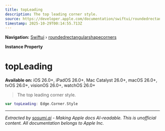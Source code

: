```yaml
---
title: topLeading
description: The top leading corner style.
source: https://developer.apple.com/documentation/swiftui/roundedrectangularshapecorners/topleading
timestamp: 2025-10-29T00:14:55.713Z
---
```


**Navigation:** [Swiftui](/documentation/swiftui) › [roundedrectangularshapecorners](/documentation/swiftui/roundedrectangularshapecorners)

**Instance Property**

# topLeading

**Available on:** iOS 26.0+, iPadOS 26.0+, Mac Catalyst 26.0+, macOS 26.0+, tvOS 26.0+, visionOS 26.0+, watchOS 26.0+

> The top leading corner style.

```swift
var topLeading: Edge.Corner.Style
```

---

*Extracted by [sosumi.ai](https://sosumi.ai) - Making Apple docs AI-readable.*
*This is unofficial content. All documentation belongs to Apple Inc.*
